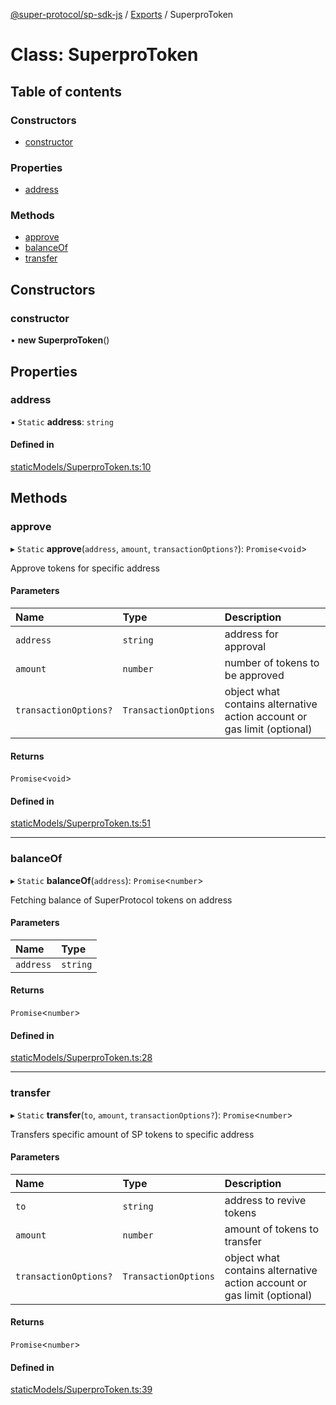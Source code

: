 [@super-protocol/sp-sdk-js](../README.md) / [Exports](../modules.md) / SuperproToken

# Class: SuperproToken

## Table of contents

### Constructors

- [constructor](SuperproToken.md#constructor)

### Properties

- [address](SuperproToken.md#address)

### Methods

- [approve](SuperproToken.md#approve)
- [balanceOf](SuperproToken.md#balanceof)
- [transfer](SuperproToken.md#transfer)

## Constructors

### constructor

• **new SuperproToken**()

## Properties

### address

▪ `Static` **address**: `string`

#### Defined in

[staticModels/SuperproToken.ts:10](https://github.com/Super-Protocol/sp-sdk-js/blob/36a237b/src/staticModels/SuperproToken.ts#L10)

## Methods

### approve

▸ `Static` **approve**(`address`, `amount`, `transactionOptions?`): `Promise`<`void`\>

Approve tokens for specific address

#### Parameters

| Name | Type | Description |
| :------ | :------ | :------ |
| `address` | `string` | address for approval |
| `amount` | `number` | number of tokens to be approved |
| `transactionOptions?` | `TransactionOptions` | object what contains alternative action account or gas limit (optional) |

#### Returns

`Promise`<`void`\>

#### Defined in

[staticModels/SuperproToken.ts:51](https://github.com/Super-Protocol/sp-sdk-js/blob/36a237b/src/staticModels/SuperproToken.ts#L51)

___

### balanceOf

▸ `Static` **balanceOf**(`address`): `Promise`<`number`\>

Fetching balance of SuperProtocol tokens on address

#### Parameters

| Name | Type |
| :------ | :------ |
| `address` | `string` |

#### Returns

`Promise`<`number`\>

#### Defined in

[staticModels/SuperproToken.ts:28](https://github.com/Super-Protocol/sp-sdk-js/blob/36a237b/src/staticModels/SuperproToken.ts#L28)

___

### transfer

▸ `Static` **transfer**(`to`, `amount`, `transactionOptions?`): `Promise`<`number`\>

Transfers specific amount of SP tokens to specific address

#### Parameters

| Name | Type | Description |
| :------ | :------ | :------ |
| `to` | `string` | address to revive tokens |
| `amount` | `number` | amount of tokens to transfer |
| `transactionOptions?` | `TransactionOptions` | object what contains alternative action account or gas limit (optional) |

#### Returns

`Promise`<`number`\>

#### Defined in

[staticModels/SuperproToken.ts:39](https://github.com/Super-Protocol/sp-sdk-js/blob/36a237b/src/staticModels/SuperproToken.ts#L39)
